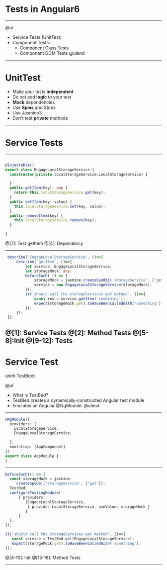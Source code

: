 # Tests in Angular6

---


@ul
  - Service Tests (UnitTest)
  - Component Tests:
    - Component Class Tests
    - Component DOM Tests
@ulend



---

# UnitTest

   - Make your tests **independent**
   - Do not add **logic** to your test
   - **Mock** dependencies
   - Use **Spies** and Stubs
   - Use Jasmine3
   - Don't test **private** methods


---

# Service Tests

---

```TypeScript

@Injectable()
export class EngageLocalStorageService {
  constructor(private localStorageService:LocalStorageService) {

  }
  public getItem(key): any {
    return this.localStorageService.get(key);
  }
  public setItem(key, value) {
    this.localStorageService.set(key, value);
  }
  public removeItem(key) {
    this.localStorageService.remove(key);
  }

}
```

@[7]: Test getItem
@[4]: Dependency

---

```TypeScript
 describe('EngageLocalStorageService', ()=>{
     describe('getItem', ()=>{
         let service: EngageLocalStorageService;
         let storageMock: any;
         beforeEach( () => {
             storageMock = jasmine.createSpyObj('storageService', ['get']);
             service = new EngageLocalStorageService(storageMock);
         });
         it('should call the storageServices get method', ()=>{
             const res = service.getItem('something');
             expect(storageMock.get).toHaveBeenCalledWith('something');
         });
     });
 });
```
@[1]: Service Tests
@[2]: Method Tests
@[5-8]:Init
@[9-12]: Tests
---

# Service Test
(with TestBed)

@ul
  - What is TestBed?
  - TestBed creates a dynamically-constructed Angular test module
  - Emulates an Angular @NgModule.
@ulend

---

```TypeScript
@NgModule({
  providers: [
    LocalStorageService,
    EngageLocalStorageService,

  ],
  bootstrap: [AppComponent]
})
export class AppModule {
}

```

---

```TypeScript
beforeEach(() => {
  const storageMock = jasmine.
     createSpyObj('storageService', ['get']);
  TestBed.
  configureTestingModule(
      { providers: 
         [EngageLocalStorageService,
          { provide: LocalStorageService, useValue: storageMock }
         ]
      }
  );
});

it('should call the storageServices get method', ()=>{
   const service = TestBed.get(EngageLocalStorageService);
   expect(storageMock.get).toHaveBeenCalledWith('something');
});

```
@[4-10]: Init 
@[15-16]: Method Tests

---